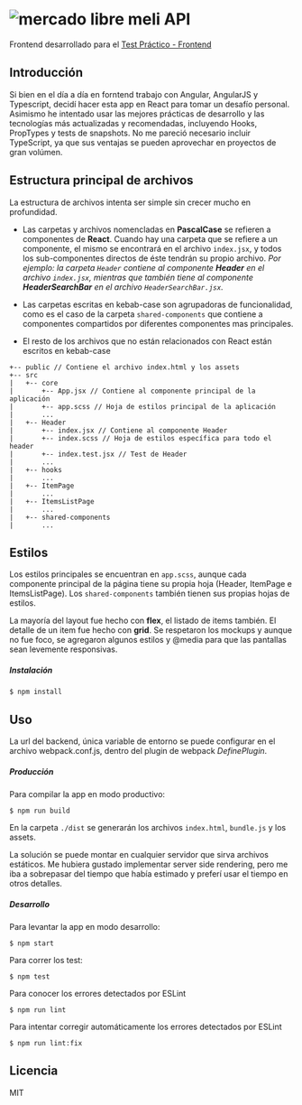 # ![mercado libre](https://http2.mlstatic.com/frontend-assets/ui-navigation/5.6.1/mercadolibre/logo__large_plus.png) meli API

Frontend desarrollado para el [Test Práctico - Frontend](https://www.dropbox.com/sh/nbq7zvtqd2gb9ab/AABIy7kFj4BvLeNfbLib_Jcya?dl=0&preview=Front-End+Test+Pr%C3%A1ctico.pdf)

## Introducción

Si bien en el día a día en forntend trabajo con Angular, AngularJS y Typescript, decidí hacer esta app en React para tomar un desafío personal.
Asimismo he intentado usar las mejores prácticas de desarrollo y las tecnologías más actualizadas y recomendadas, incluyendo Hooks, PropTypes y tests de snapshots.
No me pareció necesario incluir TypeScript, ya que sus ventajas se pueden aprovechar en proyectos de gran volúmen.

## Estructura principal de archivos

La estructura de archivos intenta ser simple sin crecer mucho en profundidad.

* Las carpetas y archivos nomencladas en **PascalCase** se refieren a componentes de **React**.
Cuando hay una carpeta que se refiere a un componente, el mismo se encontrará en el archivo `index.jsx`, y todos los sub-componentes directos de éste tendrán su propio archivo.
*Por ejemplo: la carpeta `Header` contiene al componente **Header** en el archivo `index.jsx`, mientras que también tiene al componente **HeaderSearchBar** en el archivo `HeaderSearchBar.jsx`.*

* Las carpetas escritas en kebab-case son agrupadoras de funcionalidad, como es el caso de la carpeta `shared-components` que contiene a componentes compartidos por diferentes componentes mas principales.

* El resto de los archivos que no están relacionados con React están escritos en kebab-case

```
+-- public // Contiene el archivo index.html y los assets
+-- src
|   +-- core
|       +-- App.jsx // Contiene al componente principal de la aplicación
|       +-- app.scss // Hoja de estilos principal de la aplicación
|       ...
|   +-- Header
|       +-- index.jsx // Contiene al componente Header
|       +-- index.scss // Hoja de estilos específica para todo el header
|       +-- index.test.jsx // Test de Header
|       ...  
|   +-- hooks
|       ... 
|   +-- ItemPage
|       ...
|   +-- ItemsListPage
|       ...
|   +-- shared-components
|       ...
```

## Estilos

Los estilos principales se encuentran en `app.scss`, aunque cada componente principal de la página tiene su propia hoja (Header, ItemPage e ItemsListPage). Los `shared-components` también tienen sus propias hojas de estilos.

La mayoría del layout fue hecho con **flex**, el listado de items también. El detalle de un item fue hecho con **grid**.
Se respetaron los mockups y aunque no fue foco, se agregaron algunos estilos y @media para que las pantallas sean levemente responsivas. 

##### Instalación
```
$ npm install
```

## Uso
La url del backend, única variable de entorno se puede configurar en el archivo webpack.conf.js, dentro del plugin de webpack *DefinePlugin*.

##### Producción
Para compilar la app en modo productivo:
```
$ npm run build
```
En la carpeta `./dist` se generarán los archivos `index.html`, `bundle.js` y los assets.

La solución se puede montar en cualquier servidor que sirva archivos estáticos.
Me hubiera gustado implementar server side rendering, pero me iba a sobrepasar del tiempo que había estimado y preferí usar el tiempo en otros detalles.

##### Desarrollo
Para levantar la app en modo desarrollo:
```
$ npm start
```
Para correr los test:
```
$ npm test
```
Para conocer los errores detectados por ESLint
```
$ npm run lint
```
Para intentar corregir automáticamente los errores detectados por ESLint
```
$ npm run lint:fix
```


Licencia
----

MIT
